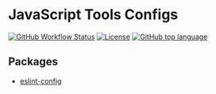 # JavaScript Tools Configs

[![GitHub Workflow Status](https://img.shields.io/github/workflow/status/priver/js-configs/Test/main)](https://github.com/priver/js-configs/actions/workflows/test.yml?query=branch%3Amain+event%3Apush)
[![License](https://img.shields.io/github/license/priver/js-configs)](https://github.com/priver/js-configs/blob/main/LICENSE.txt)
[![GitHub top language](https://img.shields.io/github/languages/top/priver/js-configs)](https://github.com/priver/js-configs)

## Packages

- [eslint-config](packages/eslint-config/README.md)
